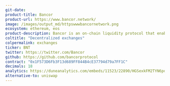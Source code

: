 ```yaml
---
git-date:
product-title: Bancor
product-url: https://www.bancor.network/
image: /images/output_md/httpswwwbancornetwork.png
ecosystem: ethereum, eos
product-description: Bancor is an on-chain liquidity protocol that enables automated, decentralized token exchange on Ethereum and across blockchains. [Bancor Protocol History and Bancor v2 Details](/bancor).
coltitle: "Decentralized exchanges"
colpermalink: exchanges
ticker: BNT
twitter: https://twitter.com/Bancor
github: https://github.com/bancorprotocol
contract: "0x1F573D6Fb3F13d689FF844B4cE37794d79a7FF1C"
decimals: 18
analytics: https://duneanalytics.com/embeds/11523/22890/HGSexkFM2TYN6pdc9xspFn4Be7ywzsGv9mJrftj8
alternative-to: uniswap
---
```

